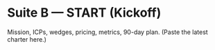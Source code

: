 # Suite B — START (Kickoff)
Mission, ICPs, wedges, pricing, metrics, 90-day plan. (Paste the latest charter here.)
